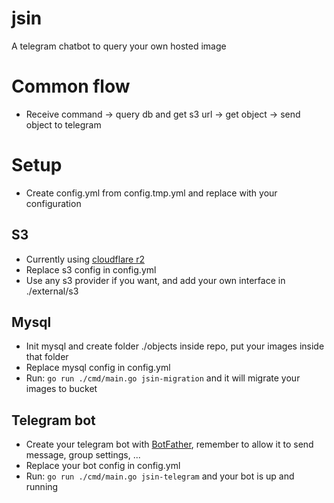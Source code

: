 # jsin
A telegram chatbot to query your own hosted image

# Common flow
- Receive command -> query db and get s3 url -> get object -> send object to telegram

# Setup
- Create config.yml from config.tmp.yml and replace with your configuration

## S3
- Currently using [cloudflare r2](https://www.cloudflare.com/developer-platform/products/r2/)
- Replace s3 config in config.yml
- Use any s3 provider if you want, and add your own interface in ./external/s3

## Mysql
- Init mysql and create folder ./objects inside repo, put your images inside that folder
- Replace mysql config in config.yml
- Run: ```go run ./cmd/main.go jsin-migration``` and it will migrate your images to bucket

## Telegram bot
- Create your telegram bot with [BotFather](https://core.telegram.org/bots/tutorial), remember to allow it to send message, group settings, ...
- Replace your bot config in config.yml
- Run: ```go run ./cmd/main.go jsin-telegram``` and your bot is up and running
